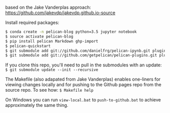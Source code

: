 based on the Jake Vanderplas approach: <https://github.com/jakevdp/jakevdp.github.io-source>

Install required packages:

```bash
$ conda create -n pelican-blog python=3.5 jupyter notebook
$ source activate pelican-blog
$ pip install pelican Markdown ghp-import
$ pelican-quickstart
$ git submodule add git://github.com/danielfrg/pelican-ipynb.git plugins/ipynb
$ git submodule add git://github.com/getpelican/pelican-plugins.git plugins/pelican-plugins
```

If you clone this repo, you'll need to pull in the submodules with an update:
`$ git submodule update --init --recursive`

The Makefile (also adapated from Jake Vanderplas) enables one-liners for viewing changes locally and for pushing to the Github pages repo from the source repo.
To see how:
`$ Makefile help`

On Windows you can run `view-local.bat` to  `push-to-github.bat` to achieve approximately the same thing.